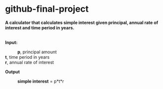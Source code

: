 # github-final-project


<b>A calculator that calculates simple interest given principal, annual rate of interest and time period in years.</b>
<br><br>

<b>Input:</b><br>
   <p style="text-indent: 40px"> 
   <b>p</b>, principal amount<br> 
   <b>t</b>, time period in years<br> 
   <b>r</b>, annual rate of interest<br> 
   </p>
<b>Output</b><br>
   <p style="margin-left: 40px"> <b>simple interest</b> = p*t*r<br> </p>

